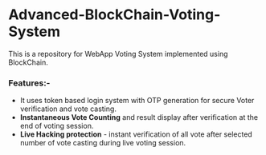# Advanced-BlockChain-Voting-System
This is a repository for WebApp  Voting System implemented using BlockChain.
### Features:-
* It uses token based login system with OTP generation for secure Voter verification and vote casting.
* **Instantaneous Vote Counting** and result display after verification at the end of voting session.
* **Live Hacking protection** - instant verification of all vote after selected number of vote casting during live voting session.
